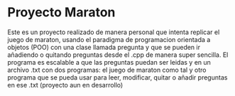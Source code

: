 # Proyecto Maraton

Este es un proyecto realizado de manera personal que intenta
replicar el juego de maraton, usando el paradigma de programacion
orientada a objetos (POO) con una clase llamada pregunta
y que se pueden ir añadiendo o quitando preguntas desde el .cpp de
manera super sencilla. El programa es escalable a que las preguntas
puedan ser leidas y en un archivo .txt con dos programas: el juego
de maraton como tal y otro programa que se pueda usar para leer, modificar, quitar o añadir preguntas en ese .txt (proyecto aun en
desarrollo)